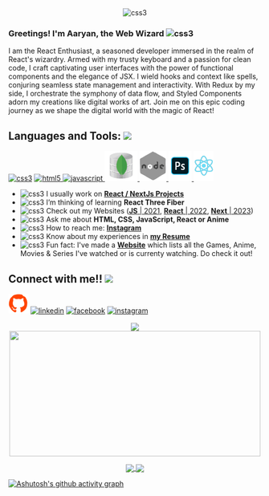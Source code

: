 ![]()
<p align="center"><img src="https://github.com/AaryanShaikh/AaryanShaikh/blob/main/Aaryan.gif" alt="css3" height=50% /></p>

### Greetings! I'm Aaryan, the Web Wizard <img src="https://em-content.zobj.net/source/skype/289/fire_1f525.png" width = 30px alt="css3"/> 
I am the React Enthusiast, a seasoned developer immersed in the realm of React's wizardry. Armed with my trusty keyboard and a passion for clean code, I craft captivating user interfaces with the power of functional components and the elegance of JSX. I wield hooks and context like spells, conjuring seamless state management and interactivity. With Redux by my side, I orchestrate the symphony of data flow, and Styled Components adorn my creations like digital works of art. Join me on this epic coding journey as we shape the digital world with the magic of React!

<h2> Languages and Tools: <img src = "https://media2.giphy.com/media/QssGEmpkyEOhBCb7e1/giphy.gif?cid=ecf05e47a0n3gi1bfqntqmob8g9aid1oyj2wr3ds3mg700bl&rid=giphy.gif" width = 32px> </h2>
<p align="left">
<a href="https://www.w3schools.com/css/" target="_blank">
<img src="https://camo.githubusercontent.com/94ad70746d4c32151283a68c35e8ab44b05165a462745d8907dcf9d50e278188/68747470733a2f2f6d65646961322e67697068792e636f6d2f6d656469612f667345615a6c644e43384131504a336d77702f736f757263652e676966" alt="css3" height="60px"/></a>
  <a href="https://www.w3.org/html/" target="_blank"> <img src="https://raw.githubusercontent.com/ShahriarShafin/ShahriarShafin/main/Assets/html.gif" alt="html5" height="60px"/> </a>  <a href="https://developer.mozilla.org/en-US/docs/Web/JavaScript" target="_blank"> <img src="https://i.giphy.com/media/ln7z2eWriiQAllfVcn/giphy.gif" alt="javascript" height="60px"/> </a> <a href="https://www.mongodb.com/" target="_blank"> <img src="https://github.com/AaryanShaikh/AaryanShaikh/blob/main/mongodb.gif" alt="mongodb" height="60px"/> </a>  <a href="https://nodejs.org" target="_blank"> <img src="https://github.com/AaryanShaikh/AaryanShaikh/blob/main/node.gif" alt="nodejs" height="60px"/> </a> <a href="https://www.photoshop.com/en" target="_blank"> <img src="https://github.com/AaryanShaikh/AaryanShaikh/blob/main/ps.gif" alt="photoshop" height="60px"/> </a> <a href="https://reactjs.org/" target="_blank"> <img src="https://github.com/AaryanShaikh/AaryanShaikh/blob/main/react.gif" alt="react" height="60px"/> </a>  </p>

- <img src="https://emojipedia-us.s3.amazonaws.com/source/skype/289/direct-hit_1f3af.png" width = 30px alt="css3"/> I usually work on [**React / NextJs Projects**](https://aaryanshaikh.github.io/myportfolio/#/projects) 
- <img src="https://emojipedia-us.s3.amazonaws.com/source/skype/289/seedling_1f331.png" width = 30px alt="css3"/> I’m thinking of learning **React Three Fiber**
- <img src="https://emojipedia-us.s3.amazonaws.com/source/skype/289/man-technologist_1f468-200d-1f4bb.png" width = 30px alt="css3"/> Check out my Websites ([**JS** | 2021](https://aaryanshaikh.github.io/JustAnAveragePortfolio/), [**React** | 2022](https://aaryanshaikh.github.io/myportfolio), [**Next** | 2023](https://can-i-code.vercel.app/)) 
- <img src="https://media1.giphy.com/media/oH9EpHYhOtlIZipqpk/giphy.gif" width = 30px alt="css3"/> Ask me about **HTML, CSS, JavaScript, React or Anime**
- <img src="https://emojipedia-us.s3.amazonaws.com/source/skype/289/envelope_2709-fe0f.png" width = 30px alt="css3"/> How to reach me: [**Instagram**](https://www.instagram.com/its.me.cypher/)
- <img src="https://media3.giphy.com/media/gVzoxZFmhO5yWShg8K/giphy.gif?cid=6c09b95278zj41wwllmp6wyu8ee4tc6xj9nm2eedmlg41l6w&rid=giphy.gif&ct=s" width = 30px alt="css3"/> Know about my experiences in [**my Resume**](https://github.com/AaryanShaikh/AaryanShaikh/blob/main/aaryan's%20resume.pdf)
- <img src="https://em-content.zobj.net/source/skype/289/thumbs-up_1f44d.png" width = 30px alt="css3"/> Fun fact: I've made a [**Website**](http://bit.ly/AaryanMemoirs) which lists all the Games, Anime, Movies & Series I've watched or is currenty watching. Do check it out! 
## Connect with me!! <img src='https://raw.githubusercontent.com/ShahriarShafin/ShahriarShafin/main/Assets/handshake.gif' width="60px">
[<img src='https://github.com/AaryanShaikh/AaryanShaikh/blob/main/git.gif' alt='github' width = 40px>](https://github.com/AaryanShaikh) [<img src='https://cliply.co/wp-content/uploads/2021/02/372102050_LINKEDIN_ICON_TRANSPARENT_1080.gif' alt='linkedin' width = 40px>](https://www.linkedin.com/in/aaryan-shaik-019034181/)  [<img src='https://cliply.co/wp-content/uploads/2019/07/371907490_FACEBOOK_ICON_TRANSPARENT_400.gif' alt='facebook' width = 40px>](https://www.facebook.com/Aayan_Shaikh)    [<img src='http://smsv.sg/wp-content/uploads/2020/08/insta-gif.gif' alt='instagram' width = 40px>](https://www.instagram.com/its.me.cypher/) 

<p align="center">
  <a href="https://github.com/AaryanShaikh">
  <img height=240 align="center" src="https://github-trophies.vercel.app/?username=AaryanShaikh&rank=SECRET,SSS,SS,S,AAA,AA,A,B,C&margin-w=5&margin-h=5&row=2&column=4&theme=gitdimmed&no-frame=true&no-bg=false" />
</a>
<a href="https://github.com/AaryanShaikh">
  <img height=250 width=500 align="center" src="https://github-readme-stats.vercel.app/api?username=AaryanShaikh&include_all_commits=true&theme=radical&show_icons=true&title_color=f9f9f9&icon_color=B400FF&text_color=9f9f9f&bg_color=1d1e26&rank_icon=github&hide_border=true" />
</a>
</p>

[//]: # (https://github.com/anuraghazra/github-readme-stats)
[//]: # (https://github-readme-streak-stats.herokuapp.com/demo/)

<p align="center">
<a href="https://github.com/AaryanShaikh">
  <img height=185 align="center" src="https://github-readme-stats.vercel.app/api/top-langs/?username=AaryanShaikh&show_icons=true&layout=compact&langs_count=6&title_color=B400FF&text_color=9f9f9f&bg_color=1d1e26&include_all_commits=true&hide_border=true" />
</a>
<a href="https://github.com/AaryanShaikh">
  <img height=185 align="center" src="https://github-readme-streak-stats.herokuapp.com?user=AaryanShaikh&hide_border=true&stroke=dddddd&fire=9f9f9f&currStreakNum=f9f9f9&background=1d1e26&ring=B400FF&sideNums=f9f9f9&currStreakLabel=f9f9f9&sideLabels=9f9f9f&dates=9f9f9f" />
</a>
</p>  

[![Ashutosh's github activity graph](https://github-readme-activity-graph.vercel.app/graph?username=AaryanShaikh&bg_color=0d1117&color=b400ff&line=b400ff&point=eeeeee&area=true&hide_border=true)](https://github.com/ashutosh00710/github-readme-activity-graph)
